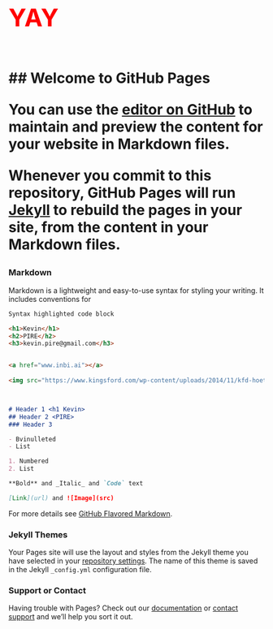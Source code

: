 <h1 style="color:red; font-size:48px;">YAY<h1><br>
## Welcome to GitHub Pages

You can use the [editor on GitHub](https://github.com/yeree/yeree.github.io/edit/master/README.md) to maintain and preview the content for your website in Markdown files.

Whenever you commit to this repository, GitHub Pages will run [Jekyll](https://jekyllrb.com/) to rebuild the pages in your site, from the content in your Markdown files.

### Markdown

Markdown is a lightweight and easy-to-use syntax for styling your writing. It includes conventions for

```markdown
Syntax highlighted code block

<h1>Kevin</h1>
<h2>PIRE</h2>
<h3>kevin.pire@gmail.com</h3>


<a href="www.inbi.ai"></a>
  
<img src="https://www.kingsford.com/wp-content/uploads/2014/11/kfd-hoetosteak-Steak_4_0323-1024x621.jpg"/>



# Header 1 <h1 Kevin>
## Header 2 <PIRE>
### Header 3

- Bvinulleted
- List

1. Numbered
2. List

**Bold** and _Italic_ and `Code` text

[Link](url) and ![Image](src)
```

For more details see [GitHub Flavored Markdown](https://guides.github.com/features/mastering-markdown/).

### Jekyll Themes

Your Pages site will use the layout and styles from the Jekyll theme you have selected in your [repository settings](https://github.com/yeree/yeree.github.io/settings). The name of this theme is saved in the Jekyll `_config.yml` configuration file.

### Support or Contact

Having trouble with Pages? Check out our [documentation](https://help.github.com/categories/github-pages-basics/) or [contact support](https://github.com/contact) and we’ll help you sort it out.
